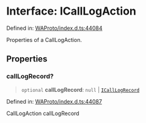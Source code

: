 # Interface: ICallLogAction

Defined in: [WAProto/index.d.ts:44084](https://github.com/Fokusdotid/bail/blob/a029a4f9908cd3806112e8438f5a31dda1376b84/WAProto/index.d.ts#L44084)

Properties of a CallLogAction.

## Properties

### callLogRecord?

> `optional` **callLogRecord**: `null` \| [`ICallLogRecord`](../../../interfaces/ICallLogRecord.md)

Defined in: [WAProto/index.d.ts:44087](https://github.com/Fokusdotid/bail/blob/a029a4f9908cd3806112e8438f5a31dda1376b84/WAProto/index.d.ts#L44087)

CallLogAction callLogRecord
